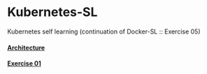 # Kubernetes-SL
Kubernetes self learning (continuation of Docker-SL :: Exercise 05)

#### [Architecture](/architecture)
#### [Exercise 01](/exercise-01)
